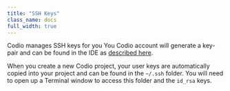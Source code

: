```yaml
---
title: "SSH Keys"
class_name: docs
full_width: true
---
```



Codio manages SSH keys for you You Codio account will generate a key-pair and can be found in the IDE as [described here](/docs/settings-prefs/account-settings/public-key). 

When you create a new Codio project, your user keys are automatically copied into your project and can be found in the `~/.ssh` folder. You will need to open up a Terminal window to access this folder and the `id_rsa` keys.



